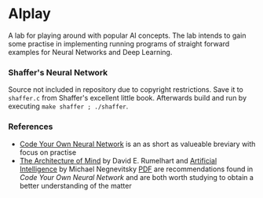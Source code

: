 # AIplay
A lab for playing around with popular AI concepts. The lab intends to gain some practise in implementing running programs of straight forward examples for Neural Networks and Deep Learning.

### Shaffer's Neural Network
Source not included in repository due to copyright restrictions. Save it to `shaffer.c` from Shaffer's excellent little book. Afterwards build and run by executing `make shaffer ; ./shaffer`.

### References
- [Code Your Own Neural Network](https://www.amazon.de/Code-Neural-Network-step-step-ebook/dp/B00TXPGEHG) is an as short as valueable breviary with focus on practise
- [The Architecture of Mind](http://www.cnbc.cmu.edu/~plaut/VisCog/papers/Rumelhart89chap.framework.pdf) by David E. Rumelhart and [Artificial Intelligence](https://www.amazon.co.uk/Artificial-Intelligence-Guide-Intelligent-Systems/dp/1408225743) by Michael Negnevitsky [PDF](http://www.academia.dk/BiologiskAntropologi/Epidemiologi/DataMining/Artificial_Intelligence-A_Guide_to_Intelligent_Systems.pdf) are recommendations found in *Code Your Own Neural Network* and are both worth studying to obtain a better understanding of the matter
